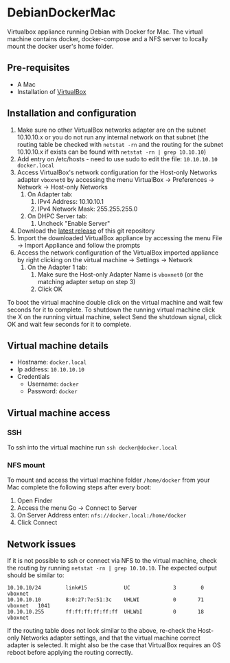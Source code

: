 # DebianDockerMac
Virtualbox appliance running Debian with Docker for Mac.
The virtual machine contains docker, docker-compose and a NFS server to locally mount the docker user's home folder.

## Pre-requisites
* A Mac
* Installation of [VirtualBox](https://www.virtualbox.org/wiki/Downloads)

## Installation and configuration
1. Make sure no other VirtualBox networks adapter are on the subnet 10.10.10.x or you do not run any internal network on that subnet (the routing table be checked with `netstat -rn` and the routing for the subnet 10.10.10.x if exists can be found with `netstat -rn | grep 10.10.10`)
2. Add entry on /etc/hosts - need to use sudo to edit the file: `10.10.10.10 docker.local`
3. Access VirtualBox's network configuration for the Host-only Networks adapter `vboxnet0` by accessing the menu VirtualBox -> Preferences -> Network -> Host-only Networks
    1. On Adapter tab:
        1. IPv4 Address: 10.10.10.1
        2. IPv4 Network Mask: 255.255.255.0
    2. On DHPC Server tab:
        1. Uncheck "Enable Server"
4. Download the [latest release](https://github.com/esimonetti/DebianDockerMac/releases/latest) of this git repository
5. Import the downloaded VirtualBox appliance by accessing the menu File -> Import Appliance and follow the prompts
6. Access the network configuration of the VirtualBox imported appliance by right clicking on the virtual machine -> Settings -> Network
    1. On the Adapter 1 tab:
        1. Make sure the Host-only Adapter Name is `vboxnet0` (or the matching adapter setup on step 3)
        2. Click OK

To boot the virtual machine double click on the virtual machine and wait few seconds for it to complete.
To shutdown the running virtual machine click the X on the running virtual machine, select Send the shutdown signal, click OK and wait few seconds for it to complete.

## Virtual machine details
* Hostname: `docker.local`
* Ip address: `10.10.10.10`
* Credentials
    * Username: `docker`
    * Password: `docker`

## Virtual machine access

### SSH
To ssh into the virtual machine run `ssh docker@docker.local`

### NFS mount
To mount and access the virtual machine folder `/home/docker` from your Mac complete the following steps after every boot:
1. Open Finder
2. Access the menu Go -> Connect to Server
3. On Server Address enter: `nfs://docker.local:/home/docker`
4. Click Connect

## Network issues
If it is not possible to ssh or connect via NFS to the virtual machine, check the routing by running `netstat -rn | grep 10.10.10`.
The expected output should be similar to:
```
10.10.10/24        link#15            UC              3        0 vboxnet
10.10.10.10        8:0:27:7e:51:3c    UHLWI           0       71 vboxnet   1041
10.10.10.255       ff:ff:ff:ff:ff:ff  UHLWbI          0       18 vboxnet
```
If the routing table does not look similar to the above, re-check the Host-only Networks adapter settings, and that the virtual machine correct adapter is selected. It might also be the case that VirtualBox requires an OS reboot before applying the routing correctly.
